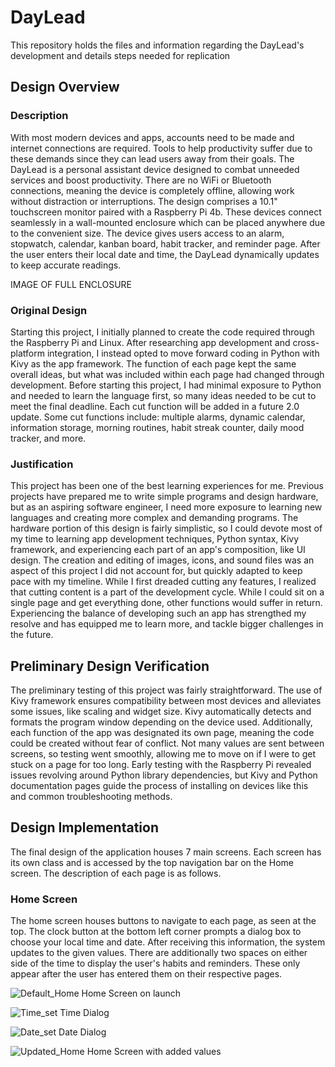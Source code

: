 # DayLead
This repository holds the files and information regarding the DayLead's development and details steps needed for replication


## Design Overview


### Description
With most modern devices and apps, accounts need to be made and internet connections are required. Tools to help productivity suffer due to these demands since they can lead users away from their goals.  The DayLead is a personal assistant device designed to combat unneeded services and boost productivity. There are no WiFi or Bluetooth connections, meaning the device is completely offline, allowing work without distraction or interruptions. The design comprises a 10.1" touchscreen monitor paired with a Raspberry Pi 4b. These devices connect seamlessly in a wall-mounted enclosure which can be placed anywhere due to the convenient size. The device gives users access to an alarm, stopwatch, calendar, kanban board, habit tracker, and reminder page. After the user enters their local date and time, the DayLead dynamically updates to keep accurate readings.

IMAGE OF FULL ENCLOSURE 

### Original Design
Starting this project, I initially planned to create the code required through the Raspberry Pi and Linux. After researching app development and cross-platform integration, I instead opted to move forward coding in Python with Kivy as the app framework. The function of each page kept the same overall ideas, but what was included within each page had changed through development. Before starting this project, I had minimal exposure to Python and needed to learn the language first, so many ideas needed to be cut to meet the final deadline. Each cut function will be added in a future 2.0 update. Some cut functions include: multiple alarms, dynamic calendar, information storage, morning routines, habit streak counter, daily mood tracker, and more.

### Justification
This project has been one of the best learning experiences for me. Previous projects have prepared me to write simple programs and design hardware, but as an aspiring software engineer, I need more exposure to learning new languages and creating more complex and demanding programs. The hardware portion of this design is fairly simplistic, so I could devote most of my time to learning app development techniques, Python syntax, Kivy framework, and experiencing each part of an app's composition, like UI design. The creation and editing of images, icons, and sound files was an aspect of this project I did not account for, but quickly adapted to keep pace with my timeline. While I first dreaded cutting any features, I realized that cutting content is a part of the development cycle. While I could sit on a single page and get everything done, other functions would suffer in return. Experiencing the balance of developing such an app has strengthed my resolve and has equipped me to learn more, and tackle bigger challenges in the future.

## Preliminary Design Verification
The preliminary testing of this project was fairly straightforward. The use of Kivy framework ensures compatibility between most devices and alleviates some issues, like scaling and widget size. Kivy automatically detects and formats the program window depending on the device used. Additionally, each function of the app was designated its own page, meaning the code could be created without fear of conflict. Not many values are sent between screens, so testing went smoothly, allowing me to move on if I were to get stuck on a page for too long. Early testing with the Raspberry Pi revealed issues revolving around Python library dependencies, but Kivy and Python documentation pages guide the process of installing on devices like this and common troubleshooting methods. 

## Design Implementation
The final design of the application houses 7 main screens. Each screen has its own class and is accessed by the top navigation bar on the Home screen. The description of each page is as follows.

### Home Screen
The home screen houses buttons to navigate to each page, as seen at the top. The clock button at the bottom left corner prompts a dialog box to choose your local time and date. After receiving this information, the system updates to the given values. There are additionally two spaces on either side of the time to display the user's habits and reminders. These only appear after the user has entered them on their respective pages.

![Default_Home](https://github.com/user-attachments/assets/2183d184-8f3b-4ed2-96c5-6b19f026f1bf)
Home Screen on launch

![Time_set](https://github.com/user-attachments/assets/8cb4e27a-564b-49af-ae92-790c67534459)
Time Dialog

![Date_set](https://github.com/user-attachments/assets/74ffd649-6924-4dd3-859e-8eead413960f)
Date Dialog

![Updated_Home](https://github.com/user-attachments/assets/bbf94e8e-70d9-4f0b-a6c0-e83da77020a2)
Home Screen with added values

